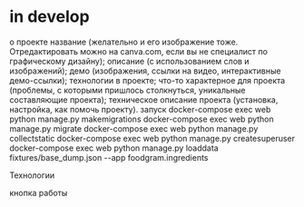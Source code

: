 # in develop
о проекте
    название (желательно и его изображение тоже. Отредактировать можно на canva.com, если вы не специалист по графическому дизайну);
    описание (с использованием слов и изображений);
    демо (изображения, ссылки на видео, интерактивные демо-ссылки);
    технологии в проекте;
    что-то характерное для проекта (проблемы, с которыми пришлось столкнуться, уникальные составляющие проекта);
    техническое описание проекта (установка, настройка, как помочь проекту).
запуск
docker-compose exec web python manage.py makemigrations
docker-compose exec web python manage.py migrate
docker-compose exec web python manage.py collectstatic
docker-compose exec web python manage.py createsuperuser
docker-compose exec web python manage.py loaddata fixtures/base_dump.json --app foodgram.ingredients

Технологии

кнопка работы